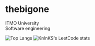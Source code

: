 <h1>thebigone</h1>
ITMO University<br>
Software engineering

![Top Langs](https://github-readme-stats.vercel.app/api/top-langs/?username=0blto&theme=codeSTACKr )
![KnlnKS's LeetCode stats](https://leetcode-stats-six.vercel.app/api?username=0blto&theme=dark)
